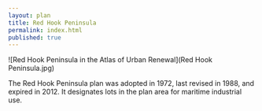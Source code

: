 ```yaml
---
layout: plan
title: Red Hook Peninsula
permalink: index.html
published: true
---
```


![Red Hook Peninsula in the Atlas of Urban Renewal](Red Hook Peninsula.jpg)

The Red Hook Peninsula plan was adopted in 1972, last revised in 1988, and expired in 2012. It designates lots in the plan area for maritime industrial use.
